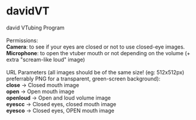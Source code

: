# davidVT
david VTubing Program
<br>
<br>
Permissions:
<br>
**Camera**: to see if your eyes are closed or not to use closed-eye images.
<br>
**Microphone**: to open the vtuber mouth or not depending on the volume (+ extra "scream-like loud" image)
<br>
<br>
URL Parameters (all images should be of the same size! (eg: 512x512px) preferrably PNG for a transparent, green-screen background):
<br>
**close** -> Closed mouth image<br>
**open** -> Open mouth image<br>
**openloud** -> Open and loud volume image<br>
**eyescc** -> Closed eyes, closed mouth image<br>
**eyesco** -> Closed eyes, OPEN mouth image
